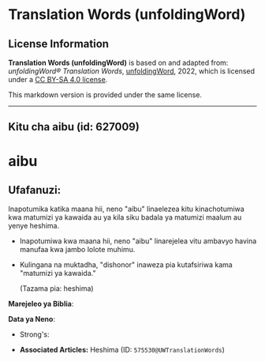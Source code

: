 # Translation Words (unfoldingWord)

## License Information

**Translation Words (unfoldingWord)** is based on and adapted from: _unfoldingWord® Translation Words_, [unfoldingWord](https://unfoldingword.org/utw), 2022, which is licensed under a [CC BY-SA 4.0 license](https://creativecommons.org/licenses/by-sa/4.0/legalcode.en).

This markdown version is provided under the same license.



--------------------------------

## Kitu cha aibu (id: 627009)

aibu
====

Ufafanuzi:
----------

Inapotumika katika maana hii, neno "aibu" linaelezea kitu kinachotumiwa kwa matumizi ya kawaida au ya kila siku badala ya matumizi maalum au yenye heshima.

* Inapotumiwa kwa maana hii, neno "aibu" linarejelea vitu ambavyo havina manufaa kwa jambo lolote muhimu.
* Kulingana na muktadha, "dishonor" inaweza pia kutafsiriwa kama "matumizi ya kawaida."

    (Tazama pia: heshima)

 **Marejeleo ya Biblia**:

 **Data ya Neno**:

* Strong's:

* **Associated Articles:** Heshima (ID: `575530@UWTranslationWords`)

